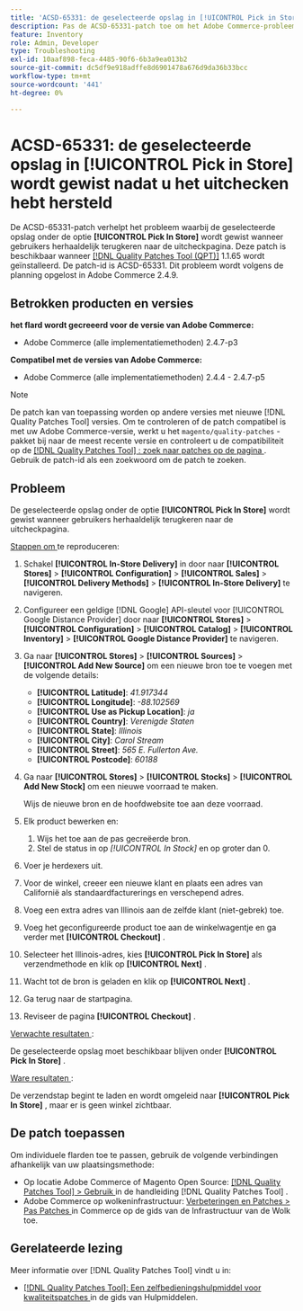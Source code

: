 ```yaml
---
title: 'ACSD-65331: de geselecteerde opslag in [!UICONTROL Pick in Store] wordt gewist nadat u het uitchecken hebt hersteld'
description: Pas de ACSD-65331-patch toe om het Adobe Commerce-probleem op te lossen waarbij de geselecteerde opslag onder de optie [!UICONTROL Pick In Store] wordt gewist wanneer gebruikers herhaaldelijk terugkeren naar de uitcheckpagina.
feature: Inventory
role: Admin, Developer
type: Troubleshooting
exl-id: 10aaf898-feca-4485-90f6-6b3a9ea013b2
source-git-commit: dc5df9e918adffe8d6901478a676d9da36b33bcc
workflow-type: tm+mt
source-wordcount: '441'
ht-degree: 0%

---
```


# ACSD-65331: de geselecteerde opslag in **[!UICONTROL Pick in Store]** wordt gewist nadat u het uitchecken hebt hersteld

De ACSD-65331-patch verhelpt het probleem waarbij de geselecteerde opslag onder de optie **[!UICONTROL Pick In Store]** wordt gewist wanneer gebruikers herhaaldelijk terugkeren naar de uitcheckpagina. Deze patch is beschikbaar wanneer [[!DNL Quality Patches Tool (QPT)]](/help/tools/quality-patches-tool/quality-patches-tool-to-self-serve-quality-patches.md) 1.1.65 wordt geïnstalleerd. De patch-id is ACSD-65331. Dit probleem wordt volgens de planning opgelost in Adobe Commerce 2.4.9.

## Betrokken producten en versies

**het flard wordt gecreeerd voor de versie van Adobe Commerce:**

* Adobe Commerce (alle implementatiemethoden) 2.4.7-p3

**Compatibel met de versies van Adobe Commerce:**

* Adobe Commerce (alle implementatiemethoden) 2.4.4 - 2.4.7-p5

>[!NOTE]
>
>De patch kan van toepassing worden op andere versies met nieuwe [!DNL Quality Patches Tool] versies. Om te controleren of de patch compatibel is met uw Adobe Commerce-versie, werkt u het `magento/quality-patches` -pakket bij naar de meest recente versie en controleert u de compatibiliteit op de [[!DNL Quality Patches Tool] : zoek naar patches op de pagina ](https://experienceleague.adobe.com/tools/commerce-quality-patches/index.html?lang=nl-NL) . Gebruik de patch-id als een zoekwoord om de patch te zoeken.

## Probleem

De geselecteerde opslag onder de optie **[!UICONTROL Pick In Store]** wordt gewist wanneer gebruikers herhaaldelijk terugkeren naar de uitcheckpagina.

<u> Stappen om </u> te reproduceren:

1. Schakel **[!UICONTROL In-Store Delivery]** in door naar **[!UICONTROL Stores]** > **[!UICONTROL Configuration]** > **[!UICONTROL Sales]** > **[!UICONTROL Delivery Methods]** > **[!UICONTROL In-Store Delivery]** te navigeren.
1. Configureer een geldige [!DNL Google] API-sleutel voor [!UICONTROL Google Distance Provider] door naar **[!UICONTROL Stores]** > **[!UICONTROL Configuration]** > **[!UICONTROL Catalog]** > **[!UICONTROL Inventory]** > **[!UICONTROL Google Distance Provider]** te navigeren.
1. Ga naar **[!UICONTROL Stores]** > **[!UICONTROL Sources]** > **[!UICONTROL Add New Source]** om een nieuwe bron toe te voegen met de volgende details:

   * **[!UICONTROL Latitude]**: *41.917344*
   * **[!UICONTROL Longitude]**: *-88.102569*
   * **[!UICONTROL Use as Pickup Location]**: *ja*
   * **[!UICONTROL Country]**: *Verenigde Staten*
   * **[!UICONTROL State]**: *Illinois*
   * **[!UICONTROL City]**: *Carol Stream*
   * **[!UICONTROL Street]**: *565 E. Fullerton Ave.*
   * **[!UICONTROL Postcode]**: *60188*

1. Ga naar **[!UICONTROL Stores]** > **[!UICONTROL Stocks]** > **[!UICONTROL Add New Stock]** om een nieuwe voorraad te maken.

   Wijs de nieuwe bron en de hoofdwebsite toe aan deze voorraad.
1. Elk product bewerken en:

   1. Wijs het toe aan de pas gecreëerde bron.
   1. Stel de status in op *[!UICONTROL In Stock]* en op groter dan 0.

1. Voer je herdexers uit.
1. Voor de winkel, creeer een nieuwe klant en plaats een adres van Californië als standaardfacturerings en verschepend adres.
1. Voeg een extra adres van Illinois aan de zelfde klant (niet-gebrek) toe.
1. Voeg het geconfigureerde product toe aan de winkelwagentje en ga verder met **[!UICONTROL Checkout]** .
1. Selecteer het Illinois-adres, kies **[!UICONTROL Pick In Store]** als verzendmethode en klik op **[!UICONTROL Next]** .
1. Wacht tot de bron is geladen en klik op **[!UICONTROL Next]** .
1. Ga terug naar de startpagina.
1. Reviseer de pagina **[!UICONTROL Checkout]** .

<u> Verwachte resultaten </u>:

De geselecteerde opslag moet beschikbaar blijven onder **[!UICONTROL Pick In Store]** .

<u> Ware resultaten </u>:

De verzendstap begint te laden en wordt omgeleid naar **[!UICONTROL Pick In Store]** , maar er is geen winkel zichtbaar.

## De patch toepassen

Om individuele flarden toe te passen, gebruik de volgende verbindingen afhankelijk van uw plaatsingsmethode:

* Op locatie Adobe Commerce of Magento Open Source: [[!DNL Quality Patches Tool] > Gebruik ](/help/tools/quality-patches-tool/usage.md) in de handleiding [!DNL Quality Patches Tool] .
* Adobe Commerce op wolkeninfrastructuur: [ Verbeteringen en Patches > Pas Patches ](https://experienceleague.adobe.com/docs/commerce-cloud-service/user-guide/develop/upgrade/apply-patches.html?lang=nl-NL) in Commerce op de gids van de Infrastructuur van de Wolk toe.

## Gerelateerde lezing

Meer informatie over [!DNL Quality Patches Tool] vindt u in:

* [[!DNL Quality Patches Tool]: Een zelfbedieningshulpmiddel voor kwaliteitspatches ](/help/tools/quality-patches-tool/quality-patches-tool-to-self-serve-quality-patches.md) in de gids van Hulpmiddelen.

